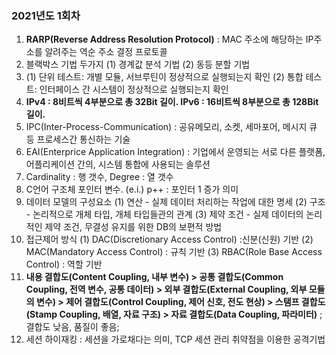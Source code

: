 

### 2021년도 1회차
1. **RARP(Reverse Address Resolution Protocol)** : MAC 주소에 해당하는 IP주소를 알려주는 역순 주소 결정 프로토콜
2. 블랙박스 기법 두가지 (1) 경계값 분석 기법 (2) 동등 분할 기법
3. (1) 단위 테스트: 개별 모듈, 서브루틴이 정상적으로 실행되는지 확인 (2) 통합 테스트: 인터페이스 간 시스템이 정상적으로 실행되는지 확인
4. **IPv4 : 8비트씩 4부분으로 총 32Bit 길이. IPv6 : 16비트씩 8부분으로 총 128Bit 길이.**
5. IPC(Inter-Process-Communication) : 공유메모리, 소켓, 세마포어, 메시지 큐 등 프로세스간 통신하는 기술
6. EAI(Enterprice Application Integration) : 기업에서 운영되는 서로 다른 플랫폼, 어플리케이션 간의, 시스템 통합에 사용되는 솔루션
7. Cardinality : 행 갯수, Degree : 열 갯수
8. C언어 구조체 포인터 변수. (e.i.) p++ : 포인터 1 증가 의미
9. 데이터 모델의 구성요소 (1) 연산 - 실제 데이터 처리하는 작업에 대한 명세 (2) 구조 - 논리적으로 개체 타입, 개체 타입들관의 관계 (3) 제약 조건 - 실제 데이터의 논리적인 제약 조건, 무결성 유지를 위한 DB의 보편적 방법
10. 접근제어 방식 (1) DAC(Discretionary Access Control) :신분(신원) 기반 (2) MAC(Mandatory Access Control) : 규칙 기반 (3) RBAC(Role Base Access Control) : 역할 기반
11. **내용 결합도(Content Coupling, 내부 변수) >  공통 결합도(Common Coupling, 전역 변수, 공통 데이터) >  외부 결합도(External Coupling, 외부 모듈의 변수) > 제어 결합도(Control Coupling, 제어 신호, 전도 현상) > 스탬프 결합도(Stamp Coupling, 배열, 자료 구조) > 자료 결합도(Data Coupling, 파라미터)**  ;결합도 낮음, 품질이 좋음;
12. 세션 하이재킹 : 세션을 가로채다는 의미, TCP 세션 관리 취약점을 이용한 공격기법
